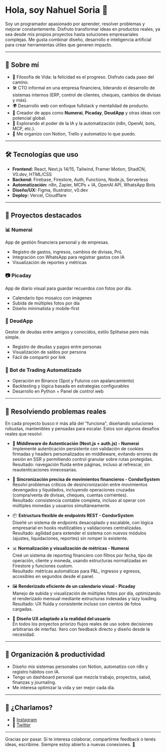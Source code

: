 # Hola, soy Nahuel Soria 👋

Soy un programador apasionado por aprender, resolver problemas y mejorar constantemente. Disfruto transformar ideas en productos reales, ya sea desde mis propios proyectos hasta soluciones empresariales complejas. Me gusta combinar diseño, desarrollo e inteligencia artificial para crear herramientas útiles que generen impacto.

---

## 🚀 Sobre mí

- 🧠 Filosofía de Vida: la felicidad es el progreso. Disfruto cada paso del camino.
- 🛠️ CTO informal en una empresa financiera, liderando el desarrollo de sistemas internos (ERP, control de clientes, cheques, cambios de divisas y más).
- 🌍 Desarrollo web con enfoque fullstack y mentalidad de producto.
- 📱 Creador de apps como **Numerai**, **Picaday**, **DeudApp** y otras ideas con potencial global.
- 🤖 Explorando el poder de la IA y la automatización (n8n, OpenAI, bots, MCP, etc.).
- 🧩 Me organizo con Notion, Trello y automatizo lo que puedo.

---

## 🛠️ Tecnologías que uso

- **Frontend:** React, Next.js 14/15, Tailwind, Framer Motion, ShadCN, V0.dev, HTML/CSS
- **Backend:** Firebase, Firestore, Auth, Functions, Node.js, Serverless
- **Automatización:** n8n, Zapier, MCPs + IA, OpenAI API, WhatsApp Bots
- **Diseño/UX:** Figma, Illustrator, v0.dev
- **Deploy:** Vercel, Cloudflare

---

## 🌟 Proyectos destacados

### 📊 **Numerai**
App de gestión financiera personal y de empresas.
- Registro de gastos, ingresos, cambios de divisas, PnL
- Integración con WhatsApp para registrar gastos con IA
- Visualización de reportes y métricas

### 📷 **Picaday**
App de diario visual para guardar recuerdos con fotos por día.
- Calendario tipo mosaico con imágenes
- Subida de múltiples fotos por día
- Diseño minimalista y mobile-first

### 💸 **DeudApp**
Gestor de deudas entre amigos y conocidos, estilo Splitwise pero más simple.
- Registro de deudas y pagos entre personas
- Visualización de saldos por persona
- Fácil de compartir por link

### 🧠 **Bot de Trading Automatizado**
- Operación en Binance (Spot y Futuros con apalancamiento)
- Backtesting y lógica basada en estrategias configurables
- Desarrollo en Python + Panel de control web

---

## 🧠 Resolviendo problemas reales

En cada proyecto busco ir más allá del "funciona", diseñando soluciones robustas, mantenibles y pensadas para escalar. Estos son algunos desafíos reales que resolví:

- 🔐 **Middleware de Autenticación (Next.js + auth.js) - Numerai**  
  Implementé autenticación persistente con validación de cookies firmadas y headers personalizados en middleware, evitando errores de sesión en SSR y permitiendo control granular sobre rutas protegidas.  
  Resultado: navegación fluida entre páginas, incluso al refrescar, sin reautenticaciones innecesarias.

- 🧾 **Sincronización precisa de movimientos financieros - CondorSystem**  
  Resolví problemas críticos de desincronización entre movimientos devengados y liquidados, incluyendo operaciones cruzadas (compra/venta de divisas, cheques, cuentas corrientes).  
  Resultado: consistencia contable completa, incluso al operar con múltiples monedas y usuarios simultáneamente.

- 📦 **Estructura flexible de endpoints REST - CondorSystem**  
  Diseñé un sistema de endpoints desacoplado y escalable, con lógica empresarial en hooks reutilizables y validaciones centralizadas.  
  Resultado: agilidad para extender el sistema con nuevos módulos (ajustes, liquidaciones, reportes) sin romper lo existente.

- 📊 **Normalización y visualización de métricas - Numerai**  
  Creé un sistema de reporting financiero con filtros por fecha, tipo de operación, cliente y moneda, usando estructuras normalizadas en Firestore y funciones custom.  
  Resultado: métricas automáticas para P&L, ingresos y egresos, accesibles en segundos desde el panel.

- 🖼️ **Renderizado eficiente de un calendario visual - Picaday**  
  Manejo de subida y visualización de múltiples fotos por día, optimizando el renderizado mensual mediante estructuras indexadas y lazy loading.  
  Resultado: UX fluida y consistente incluso con cientos de fotos cargadas.

- 🧠 **Diseño UX adaptado a la realidad del usuario**  
  En todos los proyectos priorizo flujos reales de uso sobre decisiones arbitrarias de interfaz. Itero con feedback directo y diseño desde la necesidad.

---

## 🧩 Organización & productividad

- Diseño mis sistemas personales con Notion, automatizo con n8n y registro hábitos con IA.
- Tengo un dashboard personal que mezcla trabajo, proyectos, salud, finanzas y journaling.
- Me interesa optimizar la vida y ser mejor cada día.

---

## 💬 ¿Charlamos?

- 📸 [Instagram](https://instagram.com/nahhwe)
- 🧠 [Twitter](https://twitter.com/nahhwe)

---

Gracias por pasar. Si te interesa colaborar, compartirme feedback o tenés ideas, escribime. Siempre estoy abierto a nuevas conexiones. 🚀
